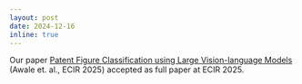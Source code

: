 ```yaml
---
layout: post
date: 2024-12-16
inline: true
---
```


Our paper [Patent Figure Classification using Large Vision-language Models](https://arxiv.org/pdf/2501.12751) (Awale et. al., ECIR 2025) accepted as full paper at ECIR 2025.
